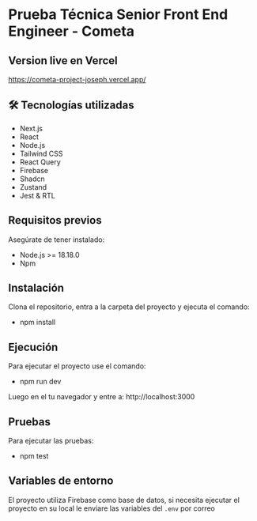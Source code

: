 # Prueba Técnica Senior Front End Engineer - Cometa

## Version live en Vercel

https://cometa-project-joseph.vercel.app/

## 🛠️ Tecnologías utilizadas

- Next.js
- React
- Node.js
- Tailwind CSS
- React Query
- Firebase
- Shadcn
- Zustand
- Jest & RTL

## Requisitos previos

Asegúrate de tener instalado:

- Node.js >= 18.18.0
- Npm

## Instalación

Clona el repositorio, entra a la carpeta del proyecto y ejecuta el comando:

- npm install

## Ejecución

Para ejecutar el proyecto use el comando:

- npm run dev

Luego en el tu navegador y entre a: http://localhost:3000

## Pruebas

Para ejecutar las pruebas:

- npm test

## Variables de entorno

El proyecto utiliza Firebase como base de datos, si necesita ejecutar el proyecto en su local le enviare las variables del `.env` por correo
